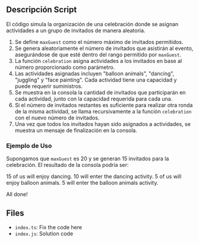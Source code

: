 ## Descripción Script

El código simula la organización de una celebración donde se asignan actividades a un grupo de invitados de manera aleatoria.

1. Se define `maxGuest` como el número máximo de invitados permitidos.
2. Se genera aleatoriamente el número de invitados que asistirán al evento, asegurándose de que esté dentro del rango permitido por `maxGuest`.
3. La función `celebration` asigna actividades a los invitados en base al número proporcionado como parámetro.
4. Las actividades asignadas incluyen "balloon animals", "dancing", "juggling" y "face painting". Cada actividad tiene una capacidad y puede requerir suministros.
5. Se muestra en la consola la cantidad de invitados que participarán en cada actividad, junto con la capacidad requerida para cada una.
6. Si el número de invitados restantes es suficiente para realizar otra ronda de la misma actividad, se llama recursivamente a la función `celebration` con el nuevo número de invitados.
7. Una vez que todos los invitados hayan sido asignados a actividades, se muestra un mensaje de finalización en la consola.

### Ejemplo de Uso

Supongamos que `maxGuest` es 20 y se generan 15 invitados para la celebración. El resultado de la consola podría ser:


15 of us will enjoy dancing.
        10 will enter the dancing activity.
5 of us will enjoy balloon animals.
        5 will enter the balloon animals activity.

All done!


## Files

- `index.ts`: Fix the code here
- `index.js`: Solution code

